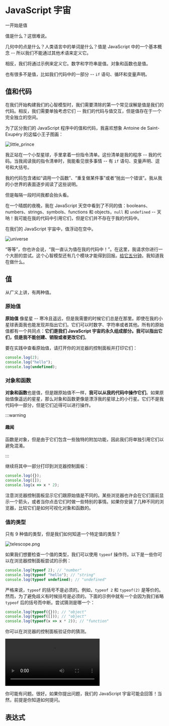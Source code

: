 # JavaScript 宇宙

一开始是值

值是什么？这很难说。

几何中的点是什么？人类语言中的单词是什么？值是 JavaScript 中的一个基本概念 -- 所以我们不能通过其他术语来定义它。

相反，我们将通过示例来定义它。数字和字符串是值。对象和函数也是值。

也有很多不是值，比如我们代码中的一部分 -- `if` 语句、循环和变量声明。

## 值和代码

在我们开始构建我们的心智模型时，我们需要清除的第一个常见误解是值是我们的代码。相反，我们需要单独考虑它们 -- 我们的代码与值交互，但是值存在于一个完全独立的空间。

为了区分我们的 JavaScript 程序中的值和代码，我喜欢想象 Antoine de Saint-Exupéry 的这幅小王子图画：

![little_prince](/little_prince.jpg)

我正站在一个小型星球，手里拿着一份指令清单。这份清单是我的程序 -- 我的代码。当我阅读我的指令清单时，我能看见很多事情 -- 有 `if` 语句、变量声明、逗号和大括号。

我的代码包含诸如“调用一个函数”、“重复做某件事”或者“抛出一个错误”。我从我的小世界的表面逐步阅读了这些说明。

但是每隔一段时间我都会抬头看。

在一个晴朗的夜晚，我在 JavaScript 天空中看到了不同的值：booleans、numbers、strings、symbols、functions 和 objects，`null` 和 `undefined` -- 天呐！我可能在我的代码中引用它们，但是它们并不存在于我的代码中。

在我们的 JavaScript 宇宙中，值浮动在空中。

![universe](/luniverse.png)

“等等”，你也许会说，“我一直认为值在我的代码中！”。在这里，我请求你进行一个大胆的尝试。这个心智模型还有几个模块才能得到回报。[给它五分钟](https://signalvnoise.com/posts/3124-give-it-five-minutes)。我知道我在做什么。

## 值

从广义上讲，有两种值。

### 原始值

**原始值** 像星星 -- 寒冷且遥远，但是我需要的时候它们总是在那里。即使在我的小星球表面我也能发现并指出它们。它们可以时数字、字符串或者其他。所有的原始值都有一个共同点：**它们是我们 JavaScript 宇宙的永久组成部分。我可以指出它们，但是我不能创建、销毁或者更改它们**。

要在实践中查看原始值，请打开你的浏览器的控制面板并打印它们：

```js
console.log(2);
console.log("hello");
console.log(undefined);
```

### 对象和函数

**对象和函数**也是值，但是跟原始值不一样，**我可以从我的代码中操作它们**。如果原始值像遥远的星星，那么对象和函数更像是漂浮我的星球上的小行星。它们不是我代码中一部分，但是它们近得可以进行操作。

:::warning

#### 趣闻

函数是对象，但是由于它们包含一些独特的附加功能，因此我们将单独引用它们以避免混淆。

:::

继续将其中一部分打印到浏览器控制面板：

```js
console.log({});
console.log([]);
console.log(x => x * 2);
```

注意浏览器控制面板显示它们跟原始值是不同的。某些浏览器也许会在它们面前显示一个箭头，或者当你点击它们时做一些特别的事情。如果你安装了几种不同的浏览器，比较它们是如何可视化对象和函数的。

### 值的类型

只有 9 种值的类型，但是我们如何知道一个特定值的类型？

![telescope.png](/telescope.png)

如果我们想要检查一个值的类型，我们可以使用 `typeof` 操作符。以下是一些你可以在浏览器控制面板尝试的示例：

```js
console.log(typeof 2); // "number"
console.log(typeof "hello"); // "string"
console.log(typeof undefined); // "undefined"
```

严格来说，`typeof` 的括号不是必须的。例如，`typeof 2` 和 `typeof(2)` 是等价的。然而，为了避免歧义有时候括号是必须的。下面的示例中就有一个会因为我们省略 `typeof` 后的括号而中断。尝试猜测是哪一个：

```js
console.log(typeof({})); // "object"
console.log(typeof([])); // "object"
console.log(typeof(x => x * 2)); // "function"
```

你可以在浏览器的控制面板验证你的猜测。

![using-typeof.webm](/using-typeof.webm)

你可能有问题。很好。如果你提出问题，我们的 JavaScript 宇宙可能会回答！当然，前提是你知道如何提问。

## 表达式


